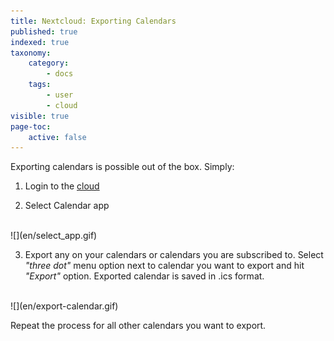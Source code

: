 ```yaml
---
title: Nextcloud: Exporting Calendars
published: true
indexed: true
taxonomy:
    category:
        - docs
    tags:
        - user
        - cloud
visible: true
page-toc:
    active: false
---
```


Exporting calendars is possible out of the box. Simply:

1. Login to the [cloud](https://cloud.disroot.org)

2. Select Calendar app
<br>
![](en/select_app.gif)

3. Export any on your calendars or calendars you are subscribed to.
Select *"three dot"* menu option next to calendar you want to export and hit *"Export"* option. Exported calendar is saved in .ics format.
<br>
![](en/export-calendar.gif)

Repeat the process for all other calendars you want to export.
